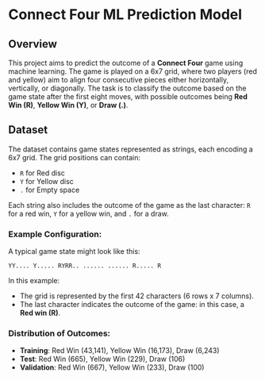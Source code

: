 # Connect Four ML Prediction Model

## Overview
This project aims to predict the outcome of a **Connect Four** game using machine learning. The game is played on a 6x7 grid, where two players (red and yellow) aim to align four consecutive pieces either horizontally, vertically, or diagonally. The task is to classify the outcome based on the game state after the first eight moves, with possible outcomes being **Red Win (R)**, **Yellow Win (Y)**, or **Draw (.)**.

## Dataset
The dataset contains game states represented as strings, each encoding a 6x7 grid. The grid positions can contain:
- `R` for Red disc
- `Y` for Yellow disc
- `.` for Empty space

Each string also includes the outcome of the game as the last character: `R` for a red win, `Y` for a yellow win, and `.` for a draw.

### Example Configuration:
A typical game state might look like this:
```
YY.... Y..... RYRR.. ...... ...... R..... R
```

In this example:
- The grid is represented by the first 42 characters (6 rows x 7 columns).
- The last character indicates the outcome of the game: in this case, a **Red win (R)**.

### Distribution of Outcomes:
- **Training**: Red Win (43,141), Yellow Win (16,173), Draw (6,243)
- **Test**: Red Win (665), Yellow Win (229), Draw (106)
- **Validation**: Red Win (667), Yellow Win (233), Draw (100)

